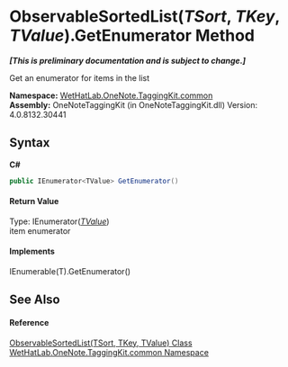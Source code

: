 # ObservableSortedList(*TSort*, *TKey*, *TValue*).GetEnumerator Method 
 _**\[This is preliminary documentation and is subject to change.\]**_

Get an enumerator for items in the list

**Namespace:**&nbsp;<a href="bcdbab9c-63d1-48a4-6937-af53fb8d9a55.md">WetHatLab.OneNote.TaggingKit.common</a><br />**Assembly:**&nbsp;OneNoteTaggingKit (in OneNoteTaggingKit.dll) Version: 4.0.8132.30441

## Syntax

**C#**<br />
``` C#
public IEnumerator<TValue> GetEnumerator()
```


#### Return Value
Type: IEnumerator(<a href="89870249-f56d-ac32-0b8d-d26e5712ecac.md">*TValue*</a>)<br />item enumerator

#### Implements
IEnumerable(T).GetEnumerator()<br />

## See Also


#### Reference
<a href="89870249-f56d-ac32-0b8d-d26e5712ecac.md">ObservableSortedList(TSort, TKey, TValue) Class</a><br /><a href="bcdbab9c-63d1-48a4-6937-af53fb8d9a55.md">WetHatLab.OneNote.TaggingKit.common Namespace</a><br />